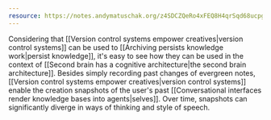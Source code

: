 ```yaml
---
resource: https://notes.andymatuschak.org/z4SDCZQeRo4xFEQ8H4qrSqd68ucpgE6LU155C
---
```


Considering that [[Version control systems empower creatives|version control systems]] can be used to [[Archiving persists knowledge work|persist knowledge]], it's easy to see how they can be used in the context of [[Second brain has a cognitive architecture|the second brain architecture]]. Besides simply recording past changes of evergreen notes, [[Version control systems empower creatives|version control systems]] enable the creation snapshots of the user's past [[Conversational interfaces render knowledge bases into agents|selves]]. Over time, snapshots can significantly diverge in ways of thinking and style of speech.